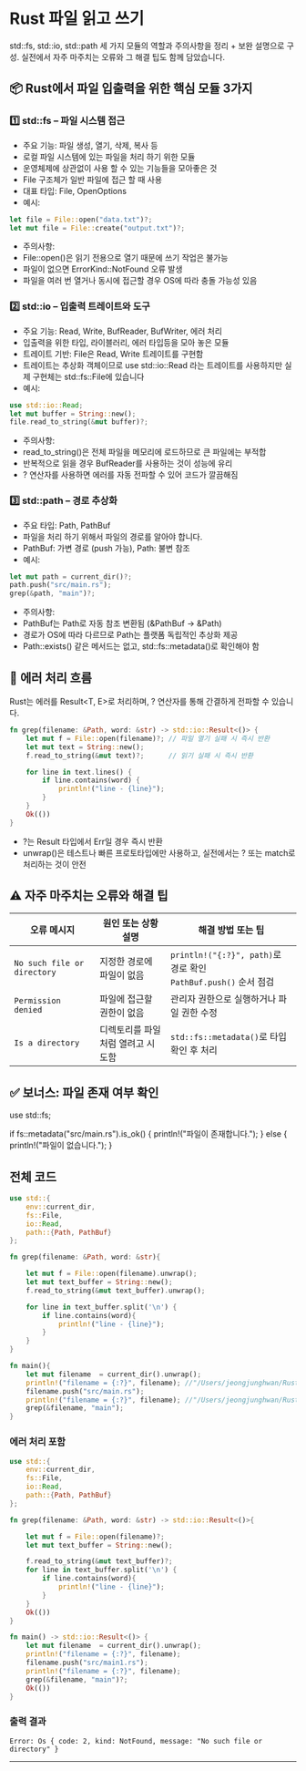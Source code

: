 # Rust 파일 읽고 쓰기
std::fs, std::io, std::path 세 가지 모듈의 역할과 주의사항을 정리 + 보완 설명으로 구성. 실전에서 자주 마주치는 오류와 그 해결 팁도 함께 담았습니다.

## 📦 Rust에서 파일 입출력을 위한 핵심 모듈 3가지
### 1️⃣ std::fs – 파일 시스템 접근
- 주요 기능: 파일 생성, 열기, 삭제, 복사 등
- 로컬 파일 시스템에 있는 파일을 처리 하기 위한 모듈
- 운영체제에 상관없이 사용 할 수 있는 기능들을 모아좋은 것
- File 구조체가 일반 파일에 접근 할 때 사용
- 대표 타입: File, OpenOptions
- 예시:

```rust
let file = File::open("data.txt")?;
let mut file = File::create("output.txt")?;
```

- 주의사항:
- File::open()은 읽기 전용으로 열기 때문에 쓰기 작업은 불가능
- 파일이 없으면 ErrorKind::NotFound 오류 발생
- 파일을 여러 번 열거나 동시에 접근할 경우 OS에 따라 충돌 가능성 있음


### 2️⃣ std::io – 입출력 트레이트와 도구
- 주요 기능: Read, Write, BufReader, BufWriter, 에러 처리
- 입출력을 위한 타입, 라이블러리, 에러 타입등을 모아 놓은 모듈
- 트레이트 기반: File은 Read, Write 트레이트를 구현함
- 트레이트는 추상화 객체이므로 use std::io::Read 라는 트레이트를 사용하지만 실제 구현체는 std::fs::File에 있습니다
- 예시:
```rust
use std::io::Read;
let mut buffer = String::new();
file.read_to_string(&mut buffer)?;
```
- 주의사항:
- read_to_string()은 전체 파일을 메모리에 로드하므로 큰 파일에는 부적합
- 반복적으로 읽을 경우 BufReader를 사용하는 것이 성능에 유리
- ? 연산자를 사용하면 에러를 자동 전파할 수 있어 코드가 깔끔해짐

### 3️⃣ std::path – 경로 추상화
- 주요 타입: Path, PathBuf
- 파일을 처리 하기 위해서 파일의 경로를 알아야 합니다.
- PathBuf: 가변 경로 (push 가능), Path: 불변 참조
- 예시:
```rust
let mut path = current_dir()?;
path.push("src/main.rs");
grep(&path, "main")?;
```

- 주의사항:
- PathBuf는 Path로 자동 참조 변환됨 (&PathBuf → &Path)
- 경로가 OS에 따라 다르므로 Path는 플랫폼 독립적인 추상화 제공
- Path::exists() 같은 메서드는 없고, std::fs::metadata()로 확인해야 함

## 🧪 에러 처리 흐름
Rust는 에러를 Result<T, E>로 처리하며, ? 연산자를 통해 간결하게 전파할 수 있습니다.
```rust
fn grep(filename: &Path, word: &str) -> std::io::Result<()> {
    let mut f = File::open(filename)?; // 파일 열기 실패 시 즉시 반환
    let mut text = String::new();
    f.read_to_string(&mut text)?;      // 읽기 실패 시 즉시 반환

    for line in text.lines() {
        if line.contains(word) {
            println!("line - {line}");
        }
    }
    Ok(())
}
```

- ?는 Result 타입에서 Err일 경우 즉시 반환
- unwrap()은 테스트나 빠른 프로토타입에만 사용하고, 실전에서는 ? 또는 match로 처리하는 것이 안전

## ⚠️ 자주 마주치는 오류와 해결 팁

| 오류 메시지                  | 원인 또는 상황 설명                          | 해결 방법 또는 팁                          |
|-----------------------------|----------------------------------------------|--------------------------------------------|
| `No such file or directory` | 지정한 경로에 파일이 없음                    | `println!("{:?}", path)`로 경로 확인<br>`PathBuf.push()` 순서 점검 |
| `Permission denied`         | 파일에 접근할 권한이 없음                    | 관리자 권한으로 실행하거나 파일 권한 수정   |
| `Is a directory`            | 디렉토리를 파일처럼 열려고 시도함            | `std::fs::metadata()`로 타입 확인 후 처리   |


## ✅ 보너스: 파일 존재 여부 확인
use std::fs;

if fs::metadata("src/main.rs").is_ok() {
    println!("파일이 존재합니다.");
} else {
    println!("파일이 없습니다.");
}

## 전체 코드
```rust
use std::{
    env::current_dir,
    fs::File,
    io::Read,
    path::{Path, PathBuf}
};

fn grep(filename: &Path, word: &str){

    let mut f = File::open(filename).unwrap();
    let mut text_buffer = String::new();
    f.read_to_string(&mut text_buffer).unwrap();

    for line in text_buffer.split('\n') {
        if line.contains(word){
            println!("line - {line}");
        }
    }
}

fn main(){
    let mut filename  = current_dir().unwrap();
    println!("filename = {:?}", filename); //"/Users/jeongjunghwan/Rust/rock-paper-scissors"
    filename.push("src/main.rs");
    println!("filename = {:?}", filename); //"/Users/jeongjunghwan/Rust/rock-paper-scissors/src/main.rs"
    grep(&filename, "main");
}
```

### 에러 처리 포함
```rust
use std::{
    env::current_dir,
    fs::File,
    io::Read,
    path::{Path, PathBuf}
};

fn grep(filename: &Path, word: &str) -> std::io::Result<()>{

    let mut f = File::open(filename)?;
    let mut text_buffer = String::new();

    f.read_to_string(&mut text_buffer)?;
    for line in text_buffer.split('\n') {
        if line.contains(word){
            println!("line - {line}");
        }
    }
    Ok(())
}

fn main() -> std::io::Result<()> {
    let mut filename  = current_dir().unwrap();
    println!("filename = {:?}", filename);
    filename.push("src/main1.rs");
    println!("filename = {:?}", filename);
    grep(&filename, "main")?;
    Ok(())
}

```

### 출력 결과
```
Error: Os { code: 2, kind: NotFound, message: "No such file or directory" }
```
---



